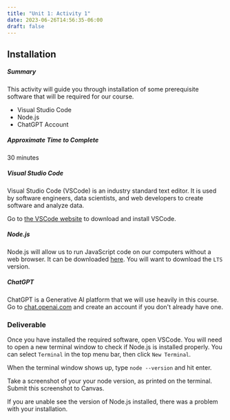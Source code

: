 ```yaml
---
title: "Unit 1: Activity 1"
date: 2023-06-26T14:56:35-06:00
draft: false
---
```


## Installation

##### Summary

This activity will guide you through installation of some prerequisite software that will be required for our course.

- Visual Studio Code
- Node.js
- ChatGPT Account

##### Approximate Time to Complete

30 minutes

##### Visual Studio Code

Visual Studio Code (VSCode) is an industry standard text editor. It is used by software engineers, data scientists, and web developers to create software and analyze data.

Go to [the VSCode website](https://code.visualstudio.com) to download and install VSCode.

##### Node.js

Node.js will allow us to run JavaScript code on our computers without a web browser. It can be downloaded [here](https://nodejs.org). You will want to download the `LTS` version.

##### ChatGPT

ChatGPT is a Generative AI platform that we will use heavily in this course. Go to [chat.openai.com](http://chat.openai.com) and create an account if you don't already have one.

### Deliverable

Once you have installed the required software, open VSCode. You will need to open a new terminal window to check if Node.js is installed properly. You can select `Terminal` in the top menu bar, then click `New Terminal`.

When the terminal window shows up, type `node --version` and hit enter.

Take a screenshot of your your node version, as printed on the terminal. Submit this screenshot to Canvas.

If you are unable see the version of Node.js installed, there was a problem with your installation.
